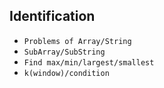 ## Identification
- `Problems of Array/String`
- `SubArray/SubString`
- `Find max/min/largest/smallest`
- `k(window)/condition`
